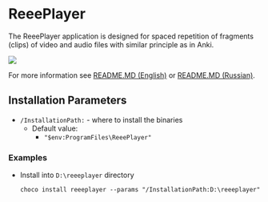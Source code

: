

# ReeePlayer
The ReeePlayer application is designed for spaced repetition of fragments (clips) of video and audio files with similar principle as in Anki.

![](https://cdn.jsdelivr.net/gh/jakublevy/chocopkgs/reeeplayer/watching.png)

For more information see [README.MD (English)](https://github.com/FilippVolodin/ReeePlayer/blob/main/README.md) or [README.MD (Russian)](https://github.com/FilippVolodin/ReeePlayer/blob/main/doc/README.ru.md).

## Installation Parameters
* `/InstallationPath:` - where to install the binaries
  - Default value:
    - `"$env:ProgramFiles\ReeePlayer"`

### Examples
* Install into `D:\reeeplayer` directory
  ```
  choco install reeeplayer --params "/InstallationPath:D:\reeeplayer"
  ```
